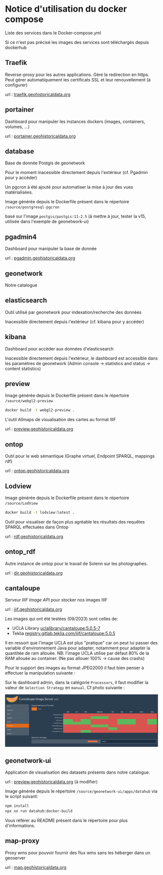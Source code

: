 # Notice d'utilisation du docker compose

Liste des services dans le Docker-compose.yml

Si ce n'est pas précisé les images des services sont téléchargés depuis dockerhub

## Traefik

Reverse-proxy pour les autres applications.
Gère la redirection en https. Peut gérer automatiquement les certificats SSL et leur renouvellement (à configurer)

url : [traefik.geohistoricaldata.org](traefik.geohistoricaldata.org)

## portainer

Dashboard pour manipuler les instances dockers (images, containers, volumes, ...)

url : [portainer.geohistoricaldata.org](portainer.geohistoricaldata.org)

## database

Base de donnée Postgis de geonetwork

Pour le moment inacessible directement depuis l'extérieur (cf. Pgadmin pour y accéder)

Un pgcron à été ajouté pour automatiser la mise à jour des vues matérialisées.

Image générée depuis le Dockerfile présent dans le répertoire `/source/postgresql-pgcron`

basé sur l'image `postgis/postgis:11-2.5` (à mettre à jour, tester la v15, utilisée dans l'exemple de geonetwork-ui)

## pgadmin4

Dashboard pour manipuler la base de donnée

url : [pgadmin.geohistoricaldata.org](pgadmin.geohistoricaldata.org)

## geonetwork

Notre catalogue

## elasticsearch

Outil utilisé par geonetwork pour indexation/recherche des données

Inacessible directement depuis l'extérieur (cf. kibana pour y accéder)

## kibana

Dashboard pour accèder aux données d'elasticsearch

Inacessible directement depuis l'extérieur, le dashboard est accessible dans les paramètres de geonetwork (Admin console -> statistics and status -> content statistics)

## preview

Image générée depuis le Dockerfile présent dans le répertoire `/source/webgl2-preview`

```bash
docker build -t webgl2-preview .
```

L'outil Allmaps de visualisation des cartes au format IIIF

url : [preview.geohistoricaldata.org](preview.geohistoricaldata.org)

## ontop

Outil pour le web sémantique (Graphe virtuel, Endpoint SPARQL, mappings rdf)

url : [ontop.geohistoricaldata.org](ontop.geohistoricaldata.org)

## Lodview

Image générée depuis le Dockerfile présent dans le répertoire `/source/LodView`

```bash
docker build -t lodview:latest .
```

Outil pour visualiser de façon plus agréable les résultats des requêtes SPARQL effectuées dans Ontop

url : [rdf.geohistoricaldata.org](rdf.geohistoricaldata.org)

## ontop_rdf

Autre instance de ontop pour le travail de Solenn sur les photographes.

url : [dir.geohistoricaldata.org](dir.geohistoricaldata.org)

## cantaloupe

Serveur *IIIF Image API* pour stocker nos images IIIF

url : [iiif.geohistoricaldata.org](iiif.geohistoricaldata.org)

Les images qui ont été testées (09/2023) sont celles de:

- UCLA Library [uclalibrary/cantaloupe:5.0.5-7](https://github.com/UCLALibrary/docker-cantaloupe)
- Teklia [registry.gitlab.teklia.com/iiif/cantaloupe:5.0.5](https://gitlab.com/armbiant/docker-cantaloupe)

Il en ressort que l'image UCLA est plus "pratique" car on peut lui passer des variable d'environnement Java pour adapter, notamment pour adapter la quantitée de ram allouée. NB: l'image UCLA utilise par défaut 80% de la RAM allouée au container. (Ne pas allouer 100% -> cause des crashs)

Pour le support des images au format JPEG2000 il faut bien penser à effectuer la manipulation suivante :

Sur le dashboard admin, dans la catégorie `Processors`, il faut modifier la valeur de `Selection Strategy` en `manual`.
Cf photo suivante :

![cantaloupe admin dashboard](images/cantaloupe.png)

## geonetwork-ui

Application de visualisation des datasets présents dans notre catalogue.

url : [preview.geohistoricaldata.org](preview.geohistoricaldata.org) (à modifier)

Image générée depuis le répertoire `/source/geonetwork-ui/apps/datahub` via le script suivant:

```bash
npm install
npx nx run datahub:docker-build
```

Vous référer au README présent dans le répertoire pour plus d'informations.

## map-proxy

Proxy wms pour pouvoir fournir des flux wms sans les héberger dans un geoserver

url : [map.geohistoricaldata.org](map.geohistoricaldata.org)
